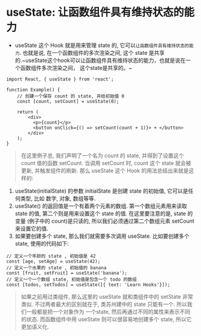 # useState: 让函数组件具有维持状态的能力
* useState 这个 Hook 就是用来管理 state 的, 它可以`让函数组件具有维持状态的能力`. 也就是说, 在一个函数组件的多次渲染之间, 这个 state 是共享的.~useState这个hook可以让函数组件具有维持状态的能力，也就是说在一个函数组件多次渲染之间， 这个state是共享的。~
```
import React, { useState } from 'react';

function Example() {
    // 创建一个保存 count 的 state, 并给初始值 0
    const [count, setCount] = useState(0);

    return (
        <div>
          <p>{count}</p>
          <button onClick={() => setCount(count + 1)}> + </button>
        </div>
    );
}
```  
> 在这里例子总, 我们声明了一个名为 count 的 state, 并得到了设置这个 count 值的函数 setCount. 当调用 setCount 时, count 这个 state 就会被更新, 并触发组件的刷新. 那么 useState 这个 Hook 的用法总结出来就是这样的: 
1. useState(initialState) 的参数 initialState 是创建 state 的初始值, 它可以是任何类型, 比如 数字, 对象, 数组等等.
2. useState() 的返回值是一个有着两个元素的数组. 第一个数组元素用来读取 state 的值, 第二个则是用来设置这个 state 的值. 在这里要注意的是, state 的变量 (例子中的 count)是只读的, 所以我们必须通过第二个数组元素 setCount 来设置它的值.
3. 如果要创建多个 state, 那么我们就需要多次调用 useState. 比如要创建多个 state, 使用的代码如下: 
```
// 定义一个年龄的 state , 初始值是 42
const [age, setAge] = useState(42);
// 定义一个水果的 state , 初始值的 banana
const [fruit, setFruit] = useState('banana');
// 定义一个一个数组 state, 初始值是包含一个 todo 的数组 
const [todos, setTodos] = useState([{ text: 'Learn Hooks'}]);
```  
> 如果之前用过类组件, 那么这里的 useState 就和类组件中的 setState 非常类似. 不过两者最大的区别就在于, 类苏州建中的 state 只能有一个. 所以我们一般都是把一个对象作为 一个state, 然后再通过不同的属性来表示不同的状态. 而函数组件中用 useState 则可以很容易地创建多个 state, 所以它更加语义化.